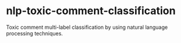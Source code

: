 # nlp-toxic-comment-classification
Toxic comment multi-label classification by using natural language processing techniques.
